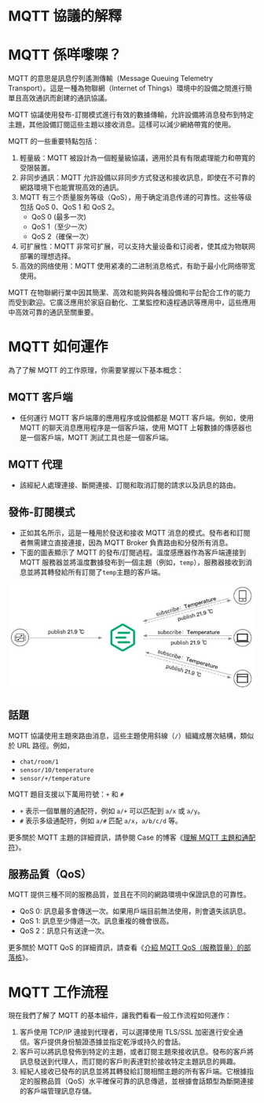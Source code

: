 # MQTT 協議的解釋

# MQTT 係咩嚟㗎？

MQTT 的意思是訊息佇列遙測傳輸（Message Queuing Telemetry Transport）。這是一種為物聯網（Internet of Things）環境中的設備之間進行簡單且高效通訊而創建的通訊協議。

MQTT 協議使用發布-訂閱模式進行有效的數據傳輸，允許設備將消息發布到特定主題，其他設備訂閱這些主題以接收消息。這樣可以減少網絡帶寬的使用。

MQTT 的一些重要特點包括：

1. 輕量級：MQTT 被設計為一個輕量級協議，適用於具有有限處理能力和帶寬的受限裝置。
2. 非同步通訊：MQTT 允許設備以非同步方式發送和接收訊息，即使在不可靠的網路環境下也能實現高效的通訊。
3. MQTT 有三个质量服务等级（QoS），用于确定消息传递的可靠性。这些等级包括 QoS 0、QoS 1 和 QoS 2。
   - QoS 0 (最多一次)
   - QoS 1（至少一次）
   - QoS 2（確保一次）
4. 可扩展性：MQTT 非常可扩展，可以支持大量设备和订阅者，使其成为物联网部署的理想选择。
5. 高效的网络使用：MQTT 使用紧凑的二进制消息格式，有助于最小化网络带宽使用。

MQTT 在物聯網行業中因其簡潔、高效和能夠與各種設備和平台配合工作的能力而受到歡迎。它廣泛應用於家庭自動化、工業監控和遠程通訊等應用中，這些應用中高效可靠的通訊至關重要。

# MQTT 如何運作

為了了解 MQTT 的工作原理，你需要掌握以下基本概念：

## MQTT 客戶端

- 任何運行 MQTT 客戶端庫的應用程序或設備都是 MQTT 客戶端。例如，使用 MQTT 的聊天消息應用程序是一個客戶端，使用 MQTT 上報數據的傳感器也是一個客戶端，MQTT 測試工具也是一個客戶端。

## MQTT 代理

- 該經紀人處理連接、斷開連接、訂閱和取消訂閱的請求以及訊息的路由。

## 發佈-訂閱模式

- 正如其名所示，這是一種用於發送和接收 MQTT 消息的模式。發布者和訂閱者無需建立直接連接，因為 MQTT Broker 負責路由和分發所有消息。
- 下面的圖表顯示了 MQTT 的發布/訂閱過程。溫度感應器作為客戶端連接到 MQTT 服務器並將溫度數據發布到一個主題（例如，`temp`），服務器接收到消息並將其轉發給所有訂閱了`temp`主題的客戶端。

![pub-sub.png](../assets/pub-sub.png)

## 話題

MQTT 協議使用主題來路由消息，這些主題使用斜線（`/`）組織成層次結構，類似於 URL 路徑。例如，

- `chat/room/1`
- `sensor/10/temperature`
- `sensor/+/temperature`

MQTT 題目支援以下萬用符號：`+` 和 `#`

- `+` 表示一個單層的通配符，例如 `a/+` 可以匹配到 `a/x` 或 `a/y`。
- `#` 表示多级通配符，例如 `a/#` 匹配 `a/x`，`a/b/c/d` 等。

更多關於 MQTT 主題的詳細資訊，請參閱 Case 的博客《[理解 MQTT 主題和通配符](https://www.emqx.com/en/blog/advanced-features-of-mqtt-topics)》。

## 服務品質（QoS）

MQTT 提供三種不同的服務品質，並且在不同的網路環境中保證訊息的可靠性。

- QoS 0: 訊息最多會傳送一次。如果用戶端目前無法使用，則會遺失該訊息。
- QoS 1: 訊息至少傳遞一次。訊息重複的機會很高。
- QoS 2：訊息只有送達一次。

更多關於 MQTT QoS 的詳細資訊，請查看《[介紹 MQTT QoS（服務質量）的部落格](https://www.emqx.com/en/blog/introduction-to-mqtt-qos)》。

# MQTT 工作流程

現在我們了解了 MQTT 的基本組件，讓我們看看一般工作流程如何運作：

1. 客戶使用 TCP/IP 連接到代理者，可以選擇使用 TLS/SSL 加密進行安全通信。客戶提供身份驗證憑據並指定乾淨或持久的會話。
2. 客戶可以將訊息發佈到特定的主題，或者訂閱主題來接收訊息。發布的客戶將訊息發送到代理人，而訂閱的客戶則表達對於接收特定主題訊息的興趣。
3. 經紀人接收已發布的訊息並將其轉發給訂閱相關主題的所有客戶端。它根據指定的服務品質（QoS）水平確保可靠的訊息傳遞，並根據會話類型為斷開連接的客戶端管理訊息存儲。
